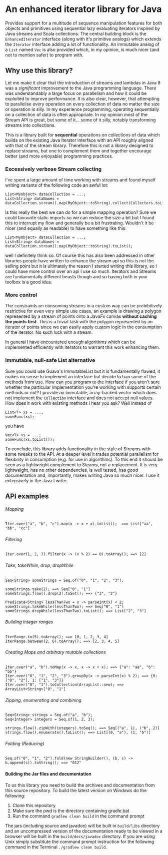 # An enhanced iterator library for Java

Provides support for a multitude of sequence manipulation 
features for both objects and primitives using sequential 
lazy evaluating iterators inspired by Java streams and Scala collections. 
The central building block is the `EnhancedIterator` interface (along with it's primitive analogs)
which extends the `Iterator` interface adding a lot of functionality.
An immutable analog of a `List` named `Vec` is also provided which, in my opinion,
is much nicer (and not to mention safer) to program with.

## Why use this library?

Let me make it clear that the introduction of streams and lambdas in Java 8 was a *significant* improvement to the Java programming language. There was understandably a large focus on parallelism and how it could be exploited to improve performance. It is also clear, however, that attempting to parallelise every operation on every collection of data no matter the size or operation is silly. In my experience programming, operating sequentially on a collection of data is often appropriate. In my opinion most of the Stream API is great, but some of it... some of it silly, notably transforming streams into collections.

This is a library built for **sequential** operations on collections of data which builds on the existing Java Iterator interface with an API roughly aligned with that of the stream library. Therefore this is not a library designed to replace streams, but one to complement them and together encourage better (and more enjoyable) programming practices.

### Excessively verbose Stream collecting

I've spent a large amount of time working with streams and found myself writing variants of the following code an awful lot:

```
List<MyObject> dataCollection = ...;
List<String> dataNames = dataCollection.stream().map(MyObject::toString).collect(Collectors.toList());

```

Is this really the best we can do for a simple mapping operation? Sure we could favourite static imports so we can reduce the size a bit but I found this to interrupt my flow and generally be a bit frustrating. Wouldn't it be nicer (and equally as readable) to have something like this:

```
List<MyObject> dataCollection = ...;
List<String> dataNames = dataCollection.stream().map(MyObject::toString).toList();
```
well I definitely think so. Of course this has also been addressed in other libraries people have 
written to enhance the stream api so this is not the selling point but it is ultimately the
reason I started writing this library, so I could have more control over an api I use so much. 
Iterators and Streams are fundamentally different beasts though and so having both in your toolbox
is a good idea.

### More control

The constraints on consuming streams in a custom way can be prohibitively restrictive for even very simple use cases, an example is drawing a polygon represented by a stream of points onto a JavaFx canvas **without caching the points first**. This is a trivial task with the polygon represented by an iterator of points since we can easily apply custom logic in the consumption of the iterator. No such luck with a stream. 

In general I have encountered enough algorithms which can be implemented efficiently with iterators
to warrant this work enhancing them.

### Immutable, null-safe List alternative

Sure you could use Guava's ImmutableList but it is fundamentally flawed, it makes no sense to 
implement an interface but decide to ban some of the methods from use. How can you program to
the interface if you aren't sure whether the particular implementation you're working with 
supports certain methods or not? I provide an immutable, array-backed vector which does not 
implement the `Collection` interface and does not accept null values. How does it work 
with existing methods I hear you ask? Well instead of

```
List<T> xs = ...;
someFunc(xs);
```

you have

```
Vec<T> xs = ...;
someFunc(xs.toList());
```




To conclude, this library adds functionality in the style of Streams with some tweaks to the API. At a deeper level it trades potential parallelism for flexibility in consumption (e.g. for use in algorithms). To this end it should be seen as a lightweight complement to Steams, not a replacement. It is very lightweight, has no other dependencies, is well tested, has good documentation and, importantly, makes writing Java so much nicer. I use it extensively in the Java I write. 

## API examples

###### Mapping

``` 
Iter.over("a", "b", "c").map(x -> x + x).toList();  ==> List["aa", "bb", "cc"]
```

###### Filtering

```
Iter.over(1, 2, 3).filter(x -> (x % 2) == 0).toArray(); ==> [2]
```

###### Take, takeWhile, drop, dropWhile

```
Seq<String> someStrings = Seq.of("0", "1", "2", "3");

someStrings.take(2); ==> Seq["0", "1"]
someStrings.flow().drop(2).toSet(); ==> {"3", "2"}

Predicate<String> lessThanTwo = x -> parseInt(x) < 2;
someStrings.takeWhile(lessThanTwo); ==> Seq["0", "1"]
someStrings.dropWhile(lessThanTwo).toList(); ==> List["2", "3"]
```

###### Building integer ranges

```
IterRange.to(5).toArray(); ==> [0, 1, 2, 3, 4]
IterRange.between(2, 6).toArray(); ==> [2, 3, 4, 5]
```

###### Creating Maps and arbitrary mutable collections

```
Iter.over("a", "b").toMap(x -> x, x -> x + x); ==> {"a": "aa", "b": "bb"}
Iter.over("0", "1", "2", "3").groupBy(x -> parseInt(x) % 2); ==> {0: ["0", "2"], 1: ["1", "3"]}
Iter.over("0", "1").toCollection(ArrayList::new); ==> ArrayList<String>["0", "1"]
```

###### Zipping, enumerating and combining

```
Seq<String> strings = Seq.of("a", "b");
Seq<Integer> integers = Seq.of(1, 2, 3);

strings.flow().zipWith(integers).toSeq(); ==> Seq[("a", 1), ("b", 2)]
strings.flow().enumerate().toList(); ==> List[(0, "a"), (1, "b")]
```

###### Folding (Reducing)
```
Seq.of("0", "1", "2").fold(new StringBuilder(), (b, s) -> b.append(s)).toString(); ==> "012"
```

#### Building the Jar files and documentation

To us this library you need to build the archives and documentation from this source 
repository. To build the latest version on Windows do the following:

1. Clone this repository
2. Make sure the pwd is the directory containing gradle.bat
3. Run the command `gradlew clean build` in the command prompt

The jars (including source and javadoc) will be built in `build/libs` directory and an uncompressed 
version of the documentation ready to be viewed in a browser will be built in the `build/docs/javadoc` 
directory. If you are using Unix simply substitute the command prompt instruction for the following 
command in the Terminal `./gradlew clean build`.


